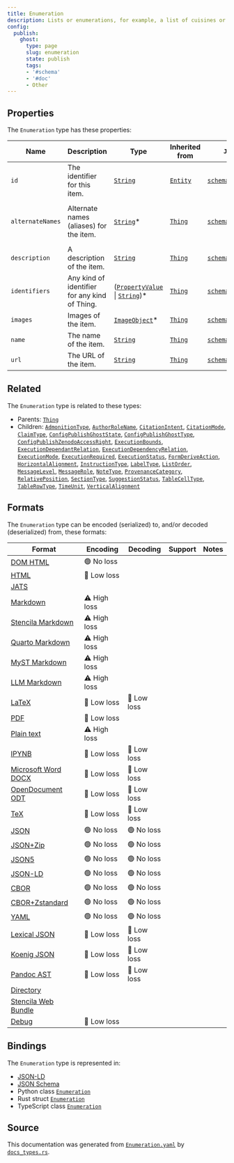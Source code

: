 ```yaml
---
title: Enumeration
description: Lists or enumerations, for example, a list of cuisines or music genres, etc.
config:
  publish:
    ghost:
      type: page
      slug: enumeration
      state: publish
      tags:
      - '#schema'
      - '#doc'
      - Other
---
```


## Properties

The `Enumeration` type has these properties:

| Name             | Description                                   | Type                                                                                                                                                       | Inherited from                                                     | `JSON-LD @id`                                              | Aliases                                                                                   |
| ---------------- | --------------------------------------------- | ---------------------------------------------------------------------------------------------------------------------------------------------------------- | ------------------------------------------------------------------ | ---------------------------------------------------------- | ----------------------------------------------------------------------------------------- |
| `id`             | The identifier for this item.                 | [`String`](https://stencila.ghost.io/docs/reference/schema/string)                                                                                         | [`Entity`](https://stencila.ghost.io/docs/reference/schema/entity) | [`schema:id`](https://schema.org/id)                       | -                                                                                         |
| `alternateNames` | Alternate names (aliases) for the item.       | [`String`](https://stencila.ghost.io/docs/reference/schema/string)*                                                                                        | [`Thing`](https://stencila.ghost.io/docs/reference/schema/thing)   | [`schema:alternateName`](https://schema.org/alternateName) | `alternate-names`, `alternate_names`, `alternateName`, `alternate-name`, `alternate_name` |
| `description`    | A description of the item.                    | [`String`](https://stencila.ghost.io/docs/reference/schema/string)                                                                                         | [`Thing`](https://stencila.ghost.io/docs/reference/schema/thing)   | [`schema:description`](https://schema.org/description)     | -                                                                                         |
| `identifiers`    | Any kind of identifier for any kind of Thing. | ([`PropertyValue`](https://stencila.ghost.io/docs/reference/schema/property-value) \| [`String`](https://stencila.ghost.io/docs/reference/schema/string))* | [`Thing`](https://stencila.ghost.io/docs/reference/schema/thing)   | [`schema:identifier`](https://schema.org/identifier)       | `identifier`                                                                              |
| `images`         | Images of the item.                           | [`ImageObject`](https://stencila.ghost.io/docs/reference/schema/image-object)*                                                                             | [`Thing`](https://stencila.ghost.io/docs/reference/schema/thing)   | [`schema:image`](https://schema.org/image)                 | `image`                                                                                   |
| `name`           | The name of the item.                         | [`String`](https://stencila.ghost.io/docs/reference/schema/string)                                                                                         | [`Thing`](https://stencila.ghost.io/docs/reference/schema/thing)   | [`schema:name`](https://schema.org/name)                   | -                                                                                         |
| `url`            | The URL of the item.                          | [`String`](https://stencila.ghost.io/docs/reference/schema/string)                                                                                         | [`Thing`](https://stencila.ghost.io/docs/reference/schema/thing)   | [`schema:url`](https://schema.org/url)                     | -                                                                                         |

## Related

The `Enumeration` type is related to these types:

- Parents: [`Thing`](https://stencila.ghost.io/docs/reference/schema/thing)
- Children: [`AdmonitionType`](https://stencila.ghost.io/docs/reference/schema/admonition-type), [`AuthorRoleName`](https://stencila.ghost.io/docs/reference/schema/author-role-name), [`CitationIntent`](https://stencila.ghost.io/docs/reference/schema/citation-intent), [`CitationMode`](https://stencila.ghost.io/docs/reference/schema/citation-mode), [`ClaimType`](https://stencila.ghost.io/docs/reference/schema/claim-type), [`ConfigPublishGhostState`](https://stencila.ghost.io/docs/reference/schema/config-publish-ghost-state), [`ConfigPublishGhostType`](https://stencila.ghost.io/docs/reference/schema/config-publish-ghost-type), [`ConfigPublishZenodoAccessRight`](https://stencila.ghost.io/docs/reference/schema/config-publish-zenodo-access-right), [`ExecutionBounds`](https://stencila.ghost.io/docs/reference/schema/execution-bounds), [`ExecutionDependantRelation`](https://stencila.ghost.io/docs/reference/schema/execution-dependant-relation), [`ExecutionDependencyRelation`](https://stencila.ghost.io/docs/reference/schema/execution-dependency-relation), [`ExecutionMode`](https://stencila.ghost.io/docs/reference/schema/execution-mode), [`ExecutionRequired`](https://stencila.ghost.io/docs/reference/schema/execution-required), [`ExecutionStatus`](https://stencila.ghost.io/docs/reference/schema/execution-status), [`FormDeriveAction`](https://stencila.ghost.io/docs/reference/schema/form-derive-action), [`HorizontalAlignment`](https://stencila.ghost.io/docs/reference/schema/horizontal-alignment), [`InstructionType`](https://stencila.ghost.io/docs/reference/schema/instruction-type), [`LabelType`](https://stencila.ghost.io/docs/reference/schema/label-type), [`ListOrder`](https://stencila.ghost.io/docs/reference/schema/list-order), [`MessageLevel`](https://stencila.ghost.io/docs/reference/schema/message-level), [`MessageRole`](https://stencila.ghost.io/docs/reference/schema/message-role), [`NoteType`](https://stencila.ghost.io/docs/reference/schema/note-type), [`ProvenanceCategory`](https://stencila.ghost.io/docs/reference/schema/provenance-category), [`RelativePosition`](https://stencila.ghost.io/docs/reference/schema/relative-position), [`SectionType`](https://stencila.ghost.io/docs/reference/schema/section-type), [`SuggestionStatus`](https://stencila.ghost.io/docs/reference/schema/suggestion-status), [`TableCellType`](https://stencila.ghost.io/docs/reference/schema/table-cell-type), [`TableRowType`](https://stencila.ghost.io/docs/reference/schema/table-row-type), [`TimeUnit`](https://stencila.ghost.io/docs/reference/schema/time-unit), [`VerticalAlignment`](https://stencila.ghost.io/docs/reference/schema/vertical-alignment)

## Formats

The `Enumeration` type can be encoded (serialized) to, and/or decoded (deserialized) from, these formats:

| Format                                                                       | Encoding     | Decoding   | Support | Notes |
| ---------------------------------------------------------------------------- | ------------ | ---------- | ------- | ----- |
| [DOM HTML](https://stencila.ghost.io/docs/reference/formats/dom.html)        | 🟢 No loss    |            |         |
| [HTML](https://stencila.ghost.io/docs/reference/formats/html)                | 🔷 Low loss   |            |         |
| [JATS](https://stencila.ghost.io/docs/reference/formats/jats)                |              |            |         |
| [Markdown](https://stencila.ghost.io/docs/reference/formats/md)              | ⚠️ High loss |            |         |
| [Stencila Markdown](https://stencila.ghost.io/docs/reference/formats/smd)    | ⚠️ High loss |            |         |
| [Quarto Markdown](https://stencila.ghost.io/docs/reference/formats/qmd)      | ⚠️ High loss |            |         |
| [MyST Markdown](https://stencila.ghost.io/docs/reference/formats/myst)       | ⚠️ High loss |            |         |
| [LLM Markdown](https://stencila.ghost.io/docs/reference/formats/llmd)        | ⚠️ High loss |            |         |
| [LaTeX](https://stencila.ghost.io/docs/reference/formats/latex)              | 🔷 Low loss   | 🔷 Low loss |         |
| [PDF](https://stencila.ghost.io/docs/reference/formats/pdf)                  | 🔷 Low loss   |            |         |
| [Plain text](https://stencila.ghost.io/docs/reference/formats/text)          | ⚠️ High loss |            |         |
| [IPYNB](https://stencila.ghost.io/docs/reference/formats/ipynb)              | 🔷 Low loss   | 🔷 Low loss |         |
| [Microsoft Word DOCX](https://stencila.ghost.io/docs/reference/formats/docx) | 🔷 Low loss   | 🔷 Low loss |         |
| [OpenDocument ODT](https://stencila.ghost.io/docs/reference/formats/odt)     | 🔷 Low loss   | 🔷 Low loss |         |
| [TeX](https://stencila.ghost.io/docs/reference/formats/tex)                  | 🔷 Low loss   | 🔷 Low loss |         |
| [JSON](https://stencila.ghost.io/docs/reference/formats/json)                | 🟢 No loss    | 🟢 No loss  |         |
| [JSON+Zip](https://stencila.ghost.io/docs/reference/formats/json.zip)        | 🟢 No loss    | 🟢 No loss  |         |
| [JSON5](https://stencila.ghost.io/docs/reference/formats/json5)              | 🟢 No loss    | 🟢 No loss  |         |
| [JSON-LD](https://stencila.ghost.io/docs/reference/formats/jsonld)           | 🟢 No loss    | 🟢 No loss  |         |
| [CBOR](https://stencila.ghost.io/docs/reference/formats/cbor)                | 🟢 No loss    | 🟢 No loss  |         |
| [CBOR+Zstandard](https://stencila.ghost.io/docs/reference/formats/cbor.zstd) | 🟢 No loss    | 🟢 No loss  |         |
| [YAML](https://stencila.ghost.io/docs/reference/formats/yaml)                | 🟢 No loss    | 🟢 No loss  |         |
| [Lexical JSON](https://stencila.ghost.io/docs/reference/formats/lexical)     | 🔷 Low loss   | 🔷 Low loss |         |
| [Koenig JSON](https://stencila.ghost.io/docs/reference/formats/koenig)       | 🔷 Low loss   | 🔷 Low loss |         |
| [Pandoc AST](https://stencila.ghost.io/docs/reference/formats/pandoc)        | 🔷 Low loss   | 🔷 Low loss |         |
| [Directory](https://stencila.ghost.io/docs/reference/formats/directory)      |              |            |         |
| [Stencila Web Bundle](https://stencila.ghost.io/docs/reference/formats/swb)  |              |            |         |
| [Debug](https://stencila.ghost.io/docs/reference/formats/debug)              | 🔷 Low loss   |            |         |

## Bindings

The `Enumeration` type is represented in:

- [JSON-LD](https://stencila.org/Enumeration.jsonld)
- [JSON Schema](https://stencila.org/Enumeration.schema.json)
- Python class [`Enumeration`](https://github.com/stencila/stencila/blob/main/python/python/stencila/types/enumeration.py)
- Rust struct [`Enumeration`](https://github.com/stencila/stencila/blob/main/rust/schema/src/types/enumeration.rs)
- TypeScript class [`Enumeration`](https://github.com/stencila/stencila/blob/main/ts/src/types/Enumeration.ts)

## Source

This documentation was generated from [`Enumeration.yaml`](https://github.com/stencila/stencila/blob/main/schema/Enumeration.yaml) by [`docs_types.rs`](https://github.com/stencila/stencila/blob/main/rust/schema-gen/src/docs_types.rs).
